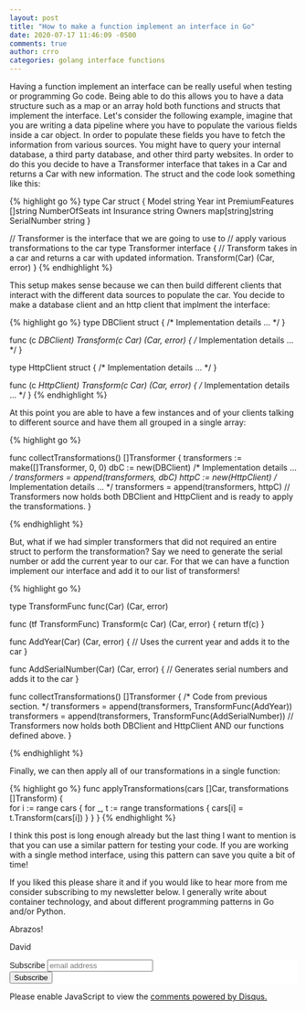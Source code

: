 ```yaml
---
layout: post
title: "How to make a function implement an interface in Go"
date: 2020-07-17 11:46:09 -0500
comments: true
author: crro
categories: golang interface functions
---
```


Having a function implement an interface can be really useful when testing or programming Go code. Being able to do this allows you to have a data structure such as a map or an array hold both functions and structs that implement the interface. Let's consider the following example, imagine that you are writing a data pipeline where you have to populate the various fields inside a car object. In order to populate these fields you have to fetch the information from various sources. You might have to query your internal database, a third party database, and other third party websites. In order to do this you decide to have a Transformer interface that takes in a Car and returns a Car with new information. The struct and the code look something like this:

{% highlight go %}
type Car struct {
	Model string
	Year int
	PremiumFeatures []string
	NumberOfSeats int
	Insurance string
	Owners map[string]string
	SerialNumber string
}

// Transformer is the interface that we are going to use to 
// apply various transformations to the car
type Transformer interface {
  // Transform takes in a car and returns a car with updated information.
	Transform(Car) (Car, error)
}
{% endhighlight %}

This setup makes sense because we can then build different clients that interact with the different data sources to populate the car. You decide to make a database client and an http client that implment the interface:

{% highlight go %}
type DBClient struct {
  /* Implementation details ... */
}

func (c *DBClient) Transform(c Car) (Car, error) {
  /* Implementation details ... */
}

type HttpClient struct {
  /* Implementation details ... */
}

func (c *HttpClient) Transform(c Car) (Car, error) {
  /* Implementation details ... */
}
{% endhighlight %}

At this point you are able to have a few instances and of your clients talking to different source and have them all grouped in a single array:

{% highlight go %}

func collectTransformations() []Transformer {
  transformers := make([]Transformer, 0, 0)
  dbC := new(DBClient)
  /* Implementation details ... */
  transformers = append(transformers, dbC)
  httpC := new(HttpClient)
  /* Implementation details ... */
  transformers = append(transformers, httpC)
  // Transformers now holds both DBClient and HttpClient and is ready to apply the transformations.
}


{% endhighlight %}

But, what if we had simpler transformers that did not required an entire struct to perform the transformation? Say we need to generate the serial number or add the current year to our car. For that we can have a function implement our interface and add it to our list of transformers!

{% highlight go %}

type TransformFunc func(Car) (Car, error)

func (tf TransformFunc) Transform(c Car) (Car, error) {
  return tf(c)
}

func AddYear(Car) (Car, error) {
  // Uses the current year and adds it to the car
}

func AddSerialNumber(Car) (Car, error) {
  // Generates serial numbers and adds it to the car
}


func collectTransformations() []Transformer {
  /* Code from previous section. */
  transformers = append(transformers, TransformFunc(AddYear))
  transformers = append(transformers, TransformFunc(AddSerialNumber))
  // Transformers now holds both DBClient and HttpClient AND our functions defined above.
}

{% endhighlight %}

Finally, we can then apply all of our transformations in a single function:

{% highlight go %}
func applyTransformations(cars []Car, transformations []Transform) {   
  for i := range cars {
    for _, t := range transformations {
      cars[i] = t.Transform(cars[i])
    }
  }
}
{% endhighlight %}

I think this post is long enough already but the last thing I want to mention is that you can use a similar pattern for testing your code. If you are working with a single method interface, using this pattern can save you quite a bit of time! 

If you liked this please share it and if you would like to hear more from me consider subscribing to my newsletter below. I generally write about container technology, and about different programming patterns in Go and/or Python.

Abrazos!

David

<!-- Begin Mailchimp Signup Form -->
<link href="//cdn-images.mailchimp.com/embedcode/horizontal-slim-10_7.css" rel="stylesheet" type="text/css">
<style type="text/css">
	#mc_embed_signup{background:#fff; clear:left; font:14px Helvetica,Arial,sans-serif; width:100%;}
	/* Add your own Mailchimp form style overrides in your site stylesheet or in this style block.
	   We recommend moving this block and the preceding CSS link to the HEAD of your HTML file. */
</style>
<div id="mc_embed_signup">
<form action="https://github.us10.list-manage.com/subscribe/post?u=85f552eee256467fd023266f3&amp;id=af3bc86a4e" method="post" id="mc-embedded-subscribe-form" name="mc-embedded-subscribe-form" class="validate" target="_blank" novalidate>
    <div id="mc_embed_signup_scroll">
	<label for="mce-EMAIL">Subscribe</label>
	<input type="email" value="" name="EMAIL" class="email" id="mce-EMAIL" placeholder="email address" required>
    <!-- real people should not fill this in and expect good things - do not remove this or risk form bot signups-->
    <div style="position: absolute; left: -5000px;" aria-hidden="true"><input type="text" name="b_85f552eee256467fd023266f3_af3bc86a4e" tabindex="-1" value=""></div>
    <div class="clear"><input type="submit" value="Subscribe" name="subscribe" id="mc-embedded-subscribe" class="button"></div>
    </div>
</form>
</div>

<!--End mc_embed_signup-->
<div id="disqus_thread"></div>
<script>

/**
*  RECOMMENDED CONFIGURATION VARIABLES: EDIT AND UNCOMMENT THE SECTION BELOW TO INSERT DYNAMIC VALUES FROM YOUR PLATFORM OR CMS.
*  LEARN WHY DEFINING THESE VARIABLES IS IMPORTANT: https://disqus.com/admin/universalcode/#configuration-variables*/

var disqus_config = function () {
this.page.url = https://crro.github.io/;  // Replace PAGE_URL with your page's canonical URL variable
};

(function() { // DON'T EDIT BELOW THIS LINE
var d = document, s = d.createElement('script');
s.src = 'https://crros-blog.disqus.com/embed.js';
s.setAttribute('data-timestamp', +new Date());
(d.head || d.body).appendChild(s);
})();
</script>
<noscript>Please enable JavaScript to view the <a href="https://disqus.com/?ref_noscript">comments powered by Disqus.</a></noscript>
                            
